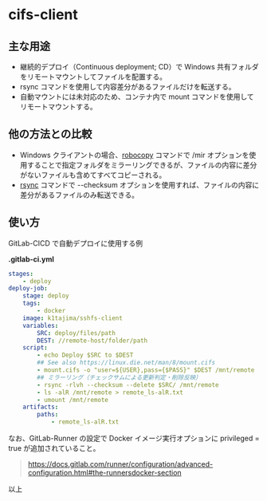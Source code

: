 # cifs-client

## 主な用途

* 継続的デプロイ（Continuous deployment; CD）で Windows 共有フォルダをリモートマウントしてファイルを配置する。
* rsync コマンドを使用して内容差分があるファイルだけを転送する。
* 自動マウントには未対応のため、コンテナ内で mount コマンドを使用してリモートマウントする。

## 他の方法との比較

* Windows クライアントの場合、[robocopy][robocopy] コマンドで /mir オプションを使用することで指定フォルダをミラーリングできるが、ファイルの内容に差分がないファイルも含めてすべてコピーされる。
* [rsync][rsync] コマンドで --checksum オプションを使用すれば、ファイルの内容に差分があるファイルのみ転送できる。

[robocopy]: https://docs.microsoft.com/en-us/windows-server/administration/windows-commands/robocopy
[rsync]: https://linux.die.net/man/1/rsync

## 使い方

GitLab-CICD で自動デプロイに使用する例

**.gitlab-ci.yml**

```yml
stages:
    - deploy
deploy-job:
    stage: deploy
    tags:
        - docker
    image: k1tajima/sshfs-client
    variables:
        SRC: deploy/files/path
        DEST: //remote-host/folder/path
    script:
        - echo Deploy $SRC to $DEST
        ## See also https://linux.die.net/man/8/mount.cifs
        - mount.cifs -o "user=${USER},pass={$PASS}" $DEST /mnt/remote
        ## ミラーリング（チェックサムによる更新判定・削除反映）
        - rsync -rlvh --checksum --delete $SRC/ /mnt/remote
        - ls -alR /mnt/remote > remote_ls-alR.txt
        - umount /mnt/remote
    artifacts:
        paths:
            - remote_ls-alR.txt
```

なお、GitLab-Runner の設定で Docker イメージ実行オプションに privileged = true が追加されていること。

> https://docs.gitlab.com/runner/configuration/advanced-configuration.html#the-runnersdocker-section

以上

